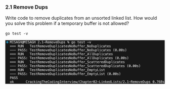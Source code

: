 ### 2.1 Remove Dups
Write code to remove duplicates from an unsorted linked list.
How would you solve this problem if a temporary buffer is not allowed?

`go test -v`

![Test Result](_testResult.png)